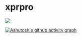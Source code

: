 # xprpro
<img src="https://readme-typing-svg.herokuapp.com/?lines=欢迎光临！;这里是，AKAXpro!%20%20哟！;不看你个头，不看你个头！&font=Roboto" />

[![Ashutosh's github activity graph](https://github-readme-activity-graph.cyclic.app/graph?username=HongKongXpro&theme=react-dark)](https://github.com/ashutosh00710/github-readme-activity-graph)

#

